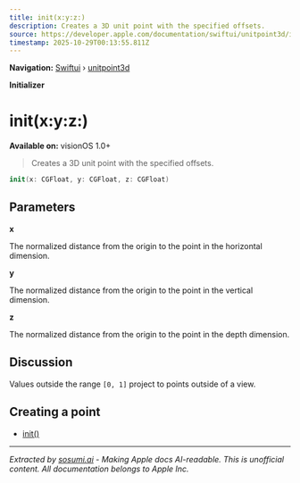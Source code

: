 ```yaml
---
title: init(x:y:z:)
description: Creates a 3D unit point with the specified offsets.
source: https://developer.apple.com/documentation/swiftui/unitpoint3d/init(x:y:z:)
timestamp: 2025-10-29T00:13:55.811Z
---
```


**Navigation:** [Swiftui](/documentation/swiftui) › [unitpoint3d](/documentation/swiftui/unitpoint3d)

**Initializer**

# init(x:y:z:)

**Available on:** visionOS 1.0+

> Creates a 3D unit point with the specified offsets.

```swift
init(x: CGFloat, y: CGFloat, z: CGFloat)
```

## Parameters

**x**

The normalized distance from the origin to the point in the horizontal dimension.



**y**

The normalized distance from the origin to the point in the vertical dimension.



**z**

The normalized distance from the origin to the point in the depth dimension.



## Discussion

Values outside the range `[0, 1]` project to points outside of a view.

## Creating a point

- [init()](/documentation/swiftui/unitpoint3d/init())

---

*Extracted by [sosumi.ai](https://sosumi.ai) - Making Apple docs AI-readable.*
*This is unofficial content. All documentation belongs to Apple Inc.*
